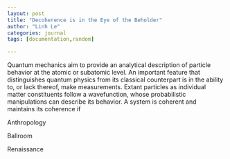 ```yaml
---
layout: post
title: "Decoherence is in the Eye of the Beholder"
author: "Linh Le"
categories: journal
tags: [documentation,random]

---
```

Quantum mechanics aim to provide an analytical description of particle behavior at the atomic or subatomic level. An important feature that distinguishes quantum physics from its classical counterpart is in the ability to, or lack thereof, make measurements. Extant particles as individual matter constituents follow a wavefunction, whose probabilistic manipulations can describe its behavior. A system is coherent and maintains its coherence if 

Anthropology

Ballroom

Renaissance
